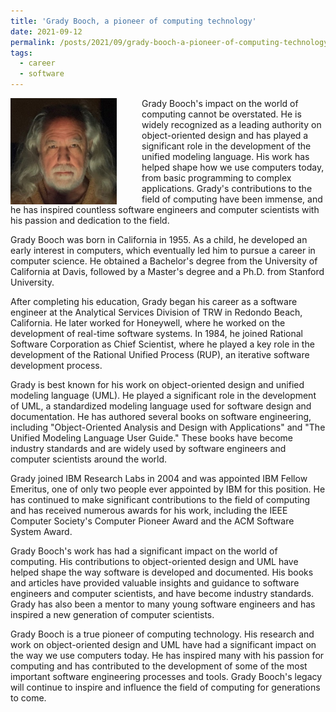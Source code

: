 ```yaml
---
title: 'Grady Booch, a pioneer of computing technology'
date: 2021-09-12
permalink: /posts/2021/09/grady-booch-a-pioneer-of-computing-technology/
tags:
  - career
  - software
---
```


<img width="170" alt="grady booch" src="/images/posts/grady-booch-a-pioneer-of-computing-technology.jpg" style="float: left; margin-right: 40px;" /> Grady Booch's impact on the world of computing cannot be overstated. He is widely recognized as a leading authority on object-oriented design and has played a significant role in the development of the unified modeling language. His work has helped shape how we use computers today, from basic programming to complex applications. Grady's contributions to the field of computing have been immense, and he has inspired countless software engineers and computer scientists with his passion and dedication to the field.

Grady Booch was born in California in 1955. As a child, he developed an early interest in computers, which eventually led him to pursue a career in computer science. He obtained a Bachelor's degree from the University of California at Davis, followed by a Master's degree and a Ph.D. from Stanford University.

After completing his education, Grady began his career as a software engineer at the Analytical Services Division of TRW in Redondo Beach, California. He later worked for Honeywell, where he worked on the development of real-time software systems. In 1984, he joined Rational Software Corporation as Chief Scientist, where he played a key role in the development of the Rational Unified Process (RUP), an iterative software development process.

Grady is best known for his work on object-oriented design and unified modeling language (UML). He played a significant role in the development of UML, a standardized modeling language used for software design and documentation. He has authored several books on software engineering, including "Object-Oriented Analysis and Design with Applications" and "The Unified Modeling Language User Guide." These books have become industry standards and are widely used by software engineers and computer scientists around the world.

Grady joined IBM Research Labs in 2004 and was appointed IBM Fellow Emeritus, one of only two people ever appointed by IBM for this position. He has continued to make significant contributions to the field of computing and has received numerous awards for his work, including the IEEE Computer Society's Computer Pioneer Award and the ACM Software System Award.

Grady Booch's work has had a significant impact on the world of computing. His contributions to object-oriented design and UML have helped shape the way software is developed and documented. His books and articles have provided valuable insights and guidance to software engineers and computer scientists, and have become industry standards. Grady has also been a mentor to many young software engineers and has inspired a new generation of computer scientists.

Grady Booch is a true pioneer of computing technology. His research and work on object-oriented design and UML have had a significant impact on the way we use computers today. He has inspired many with his passion for computing and has contributed to the development of some of the most important software engineering processes and tools. Grady Booch's legacy will continue to inspire and influence the field of computing for generations to come.
